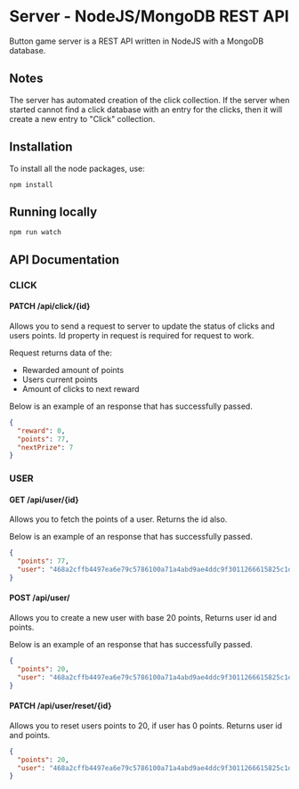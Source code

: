 # Server - NodeJS/MongoDB REST API

Button game server is a REST API written in NodeJS with a MongoDB database.

## Notes

The server has automated creation of the click collection. If the server when started cannot find a click database with an entry for the clicks, then it will create a new entry to "Click" collection.


## Installation

To install all the node packages, use:

```
npm install
```

## Running locally 



```
npm run watch
```

## API Documentation 

### CLICK

#### PATCH /api/click/{id}

Allows you to send a request to server to update the status of clicks and users points. Id property in request is required for request to work.  

Request returns data of the: 
* Rewarded amount of points
* Users current points
* Amount of clicks to next reward

Below is an example of an response that has successfully passed.

```JSON
{
  "reward": 0,
  "points": 77,
  "nextPrize": 7
}
```

### USER

#### GET /api/user/{id}

Allows you to fetch the points of a user. Returns the id also.

Below is an example of an response that has successfully passed.

```JSON
{
  "points": 77,
  "user": "468a2cffb4497ea6e79c5786100a71a4abd9ae4ddc9f3011266615825c1d87ae"
}
```

#### POST /api/user/

Allows you to create a new user with base 20 points, Returns user id and points.

Below is an example of an response that has successfully passed.

```JSON
{
  "points": 20,
  "user": "468a2cffb4497ea6e79c5786100a71a4abd9ae4ddc9f3011266615825c1d87ae"
}
```

#### PATCH /api/user/reset/{id}

Allows you to reset users points to 20, if user has 0 points. Returns user id and points. 

```JSON
{
  "points": 20,
  "user": "468a2cffb4497ea6e79c5786100a71a4abd9ae4ddc9f3011266615825c1d87ae"
}
```
